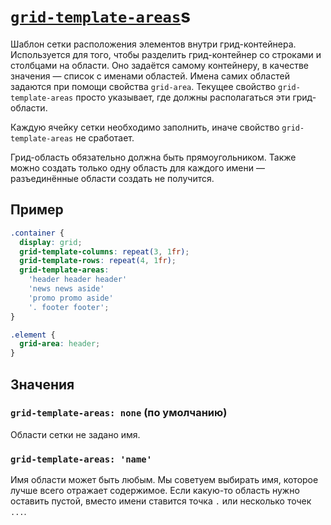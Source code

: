# [`grid-template-areas`](../index.md)s

Шаблон сетки расположения элементов внутри грид-контейнера. Используется для того, чтобы разделить грид-контейнер со строками и столбцами на области. Оно задаётся самому контейнеру, в качестве значения — список с именами областей. Имена самих областей задаются при помощи свойства `grid-area`. Текущее свойство `grid-template-areas` просто указывает, где должны располагаться эти грид-области.

Каждую ячейку сетки необходимо заполнить, иначе свойство `grid-template-areas` не сработает.

Грид-область обязательно должна быть прямоугольником. Также можно создать только одну область для каждого имени — разъединённые области создать не получится.

## Пример

```css
.container {
  display: grid;
  grid-template-columns: repeat(3, 1fr);
  grid-template-rows: repeat(4, 1fr);
  grid-template-areas:
    'header header header'
    'news news aside'
    'promo promo aside'
    '. footer footer';
}

.element {
  grid-area: header;
}
```

## Значения

### `grid-template-areas: none` (по умолчанию)

Области сетки не задано имя.

### `grid-template-areas: 'name'`

Имя области может быть любым. Мы советуем выбирать имя, которое лучше всего отражает содержимое. Если какую-то область нужно оставить пустой, вместо имени ставится точка `.` или несколько точек `...`.
